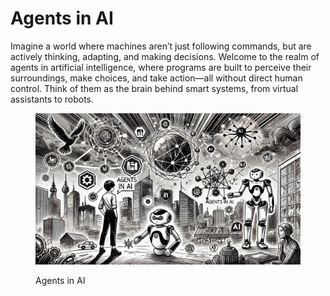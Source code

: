 # Agents in AI

Imagine a world where machines aren’t just following commands, but are actively thinking, adapting, and making decisions. Welcome to the realm of agents in artificial intelligence, where programs are built to perceive their surroundings, make choices, and take action—all without direct human control. Think of them as the brain behind smart systems, from virtual assistants to robots.

<div align="left"><figure><img src="../.gitbook/assets/image (27).png" alt="" width="563"><figcaption><p>Agents in AI</p></figcaption></figure></div>
